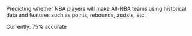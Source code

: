 Predicting whether NBA players will make All-NBA teams using historical data and features such as points, rebounds, assists, etc. 

Currently: 75% accurate
